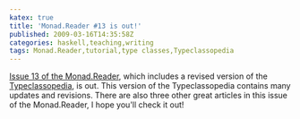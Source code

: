 ```yaml
---
katex: true
title: 'Monad.Reader #13 is out!'
published: 2009-03-16T14:35:58Z
categories: haskell,teaching,writing
tags: Monad.Reader,tutorial,type classes,Typeclassopedia
---
```


<a href="http://www.haskell.org/haskellwiki/The_Monad.Reader">Issue 13 of the Monad.Reader</a>, which includes a revised version of the <a href="http://byorgey.wordpress.com/2009/02/16/the-typeclassopedia-request-for-feedback/">Typeclassopedia</a>, is out.  This version of the Typeclassopedia contains many updates and revisions.  There are also three other great articles in this issue of the Monad.Reader, I hope you'll check it out!

